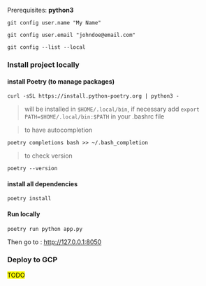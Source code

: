 Prerequisites: **python3**

`git config user.name "My Name"`

`git config user.email "johndoe@email.com"`

`git config --list --local`


### Install project locally

#### install Poetry (to manage packages)

`curl -sSL https://install.python-poetry.org | python3 -`

> will be installed in `$HOME/.local/bin`, if necessary add `export PATH=$HOME/.local/bin:$PATH` in your .bashrc file

> to have autocompletion

`poetry completions bash >> ~/.bash_completion`

> to check version

`poetry --version`

#### install all dependencies

`poetry install`

#### Run locally

`poetry run python app.py`

Then go to : http://127.0.0.1:8050

### Deploy to GCP

<mark>TODO</mark>
